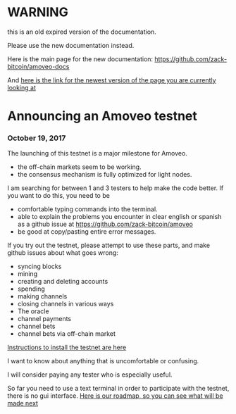 WARNING
========

this is an old expired version of the documentation.

Please use the new documentation instead. 

Here is the main page for the new documentation: https://github.com/zack-bitcoin/amoveo-docs 

And [here is the link for the newest version of the page you are currently looking at](https://github.com/zack-bitcoin/amoveo-docs/blob/master//progress_reports/testnet_19_10_2017.md)

# Announcing an Amoveo testnet
### October 19, 2017



The launching of this testnet is a major milestone for Amoveo.

* the off-chain markets seem to be working.
* the consensus mechanism is fully optimized for light nodes.

I am searching for between 1 and 3 testers to help make the code better.
If you want to do this, you need to be
* comfortable typing commands into the terminal.
* able to explain the problems you encounter in clear english or spanish as a github issue at https://github.com/zack-bitcoin/amoveo
* be good at copy/pasting entire error messages.

If you try out the testnet, please attempt to use these parts, and make github issues about what goes wrong:

* syncing blocks
* mining
* creating and deleting accounts
* spending
* making channels
* closing channels in various ways
* The oracle
* channel payments
* channel bets
* channel bets via off-chain market

[Instructions to install the testnet are here](/README.md)

I want to know about anything that is uncomfortable or confusing.

I will consider paying any tester who is especially useful.

So far you need to use a text terminal in order to participate with the testnet, there is no gui interface. [Here is our roadmap, so you can see what will be made next](/docs/community_roadmap.md)


